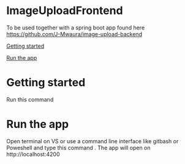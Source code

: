 # ImageUploadFrontend
To be used together with a spring boot app found here https://github.com/J-Mwaura/image-upload-backend

[Getting started](#getting-started)

[Run the app](#run-the-app)

# Getting started

Run this command <git init>

# Run the app

Open terminal on VS or use a command line interface like gitbash or Poweshell and type this command <ng serve>. The app will open on http://localhost:4200

